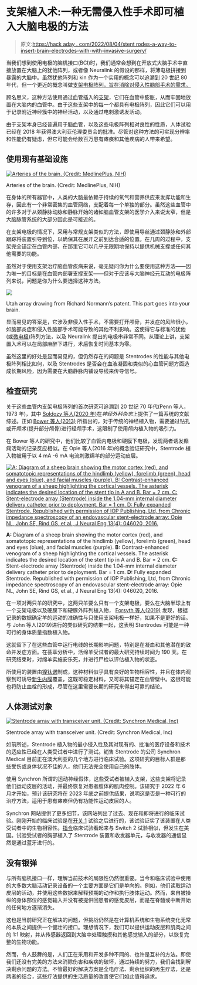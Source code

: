 # 支架植入术:一种无需侵入性手术即可植入大脑电极的方法

> 原文:[https://hack aday . com/2022/08/04/stent rodes-a-way-to-insert-brain-electrodes-with-with-invasive-surgery/](https://hackaday.com/2022/08/04/stentrodes-a-way-to-insert-brain-electrodes-without-invasive-surgery/)

当我们想到使用电极的脑机接口(BCI)时，我们通常会想到在开放式大脑手术中直接放置在大脑上的犹他阵列，或者像 Neuralink 的假设的那样，将薄电极拼接到暴露的大脑中。虽然犹他阵列和 kin 作为一个实用的概念可以追溯到 20 世纪 80 年代，但一个更近的概念叫做[支架电极阵列，旨在消除对侵入性脑部手术的需求。](https://en.wikipedia.org/wiki/Stent-electrode_recording_array)

顾名思义，这种方法使用通过血管插入的[支架](https://en.wikipedia.org/wiki/Stent)，它们在血管中膨胀，从而牢固地放置在大脑内的血管中。由于这些支架中的每一个都具有电极阵列，因此它们可以用于记录附近神经簇中的神经活动，以及通过电刺激诱发活动。

由于支架本身已经普遍用于脑血管，以及这些电极阵列相对良性的性质，人体试验已经在 2018 年获得澳大利亚伦理委员会的批准。尽管对这种方法的可实现分辨率和性能仍有疑虑，但它可能会给数百万患有瘫痪和其他疾病的人带来希望。

## 使用现有基础设施

[![Arteries of the brain. (Credit: MedlinePlus, NIH)](../Images/5cc58e7958617da7169dd7aacde65ebb.png)](https://hackaday.com/wp-content/uploads/2022/07/arteries_of_the_brain.jpg)

Arteries of the brain. (Credit: MedlinePlus, NIH)

在身体的所有器官中，人类的大脑最依赖于持续的氧气和营养供应来发挥功能和生存，因此有一个非常密集的血管网络，支配着每一个单独的部分。虽然这些血管中的许多对于从颈静脉动脉和静脉开始的诸如脑血管支架的医学介入来说太窄，但是大脑脉管系统的大部分因此是可接近的。

在支架电极的情况下，采用与常规支架类似的方法，即使用导丝通过颈静脉和外部跟踪将装置引导到位，以确保其在展开之前到达合适的位置。在几周的过程中，支架完全锚定在血管内部，在那里它可以几乎无限期地保持以提供机械支撑或任何其他需要的功能。

虽然对于使用支架治疗脑血管疾病来说，毫无疑问你为什么要使用这种方法——因为唯一的目标是在血管内部署支撑支架——但对于应该与大脑神经元互动的电极阵列来说，问题是你为什么要选择这种方法。

[![](../Images/76d41a0ff1290fd5978aa39e2a663ad5.png)](https://hackaday.com/wp-content/uploads/2021/06/Utah_array_pat5215088_had.jpg)

Utah array drawing from Richard Normann’s patent. This part goes into your brain.

显而易见的答案是，它涉及非侵入性手术，不需要打开颅骨，并发症的风险很小，如脑部炎症和侵入性脑部手术可能导致的其他不利影响。这使得它与标准的犹他(或[微电极](https://en.wikipedia.org/wiki/Microelectrode_array))阵列方法，以及 Neuralink 提出的电极串非常不同。从理论上讲，支架置入术可以在局部麻醉下进行，术后恢复时间基本为零。

虽然这里的好处是显而易见的，但仍然存在的问题是 Stentrodes 的性能与其他电极阵列相比如何，以及 Stentrodes 是否会在血液凝固和类似的心血管问题方面造成长期风险，因为需要在大脑静脉内铺设导线来传导信号。

## 检查研究

关于这些血管内支架电极阵列的首次研究可追溯到 20 世纪 70 年代(Penn 等人，1973 年)，其中 [Soldozy 等人(2020 年)](https://thejns.org/focus/view/journals/neurosurg-focus/49/1/article-pE3.xml?tab_body=fulltext)在*神经外科杂志*上提供了一篇系统的文献综述。正如 [Bower 等人(2013)](https://www.researchgate.net/publication/234123014_Intravenous_Recording_of_Intracranial_Broadband_EEG) 所指出的，对于传统的神经植入物，需要通过钻孔或开颅术(提升部分颅骨)进行经颅手术，这限制了使用颅内植入物的吸引力。

在 Bower 等人的研究中，他们比较了血管内电极和硬膜下电极，发现两者诱发癫痫活动的记录反应相似。在 Opie 等人(2016 年)的概念验证研究中，Stentrode 植入物被用于以 4 mA -6 mA 电流刺激绵羊的部分运动皮层。

[![A: Diagram of a sheep brain showing the motor cortex (red), and somatotopic representations of the hindlimb (yellow), forelimb (green), head and eyes (blue), and facial muscles (purple). B: Contrast-enhanced venogram of a sheep highlighting the cortical vessels. The asterisk indicates the desired location of the stent tip in A and B. Bar = 2 cm. C: Stent-electrode array (Stentrode) inside the 1.04-mm internal diameter delivery catheter prior to deployment. Bar = 1 cm. D: Fully expanded Stentrode. Republished with permission of IOP Publishing, Ltd, from Chronic impedance spectroscopy of an endovascular stent-electrode array: Opie NL, John SE, Rind GS, et al., J Neural Eng 13(4): 046020, 2016.](../Images/f3a2630bd55f637f210ec35a9003f7d1.png)](https://hackaday.com/wp-content/uploads/2022/07/sheep_brain_sections_venogram_stentrode.jpg)

**A:** Diagram of a sheep brain showing the motor cortex (red), and somatotopic representations of the hindlimb (yellow), forelimb (green), head and eyes (blue), and facial muscles (purple). **B:** Contrast-enhanced venogram of a sheep highlighting the cortical vessels. The asterisk indicates the desired location of the stent tip in A and B. Bar = 2 cm. **C:** Stent-electrode array (Stentrode) inside the 1.04-mm internal diameter delivery catheter prior to deployment. Bar = 1 cm. **D:** Fully expanded Stentrode. Republished with permission of IOP Publishing, Ltd, from Chronic impedance spectroscopy of an endovascular stent-electrode array: Opie NL, John SE, Rind GS, et al., J Neural Eng 13(4): 046020, 2016.

在一项对两只羊的研究中，这两只羊要么只有一个支架电极，要么在大脑半球上有一个支架电极以及硬膜下和硬膜外阵列植入物， [Forsyth 等人(2019)](https://ieeexplore.ieee.org/abstract/document/8717000/) 发现，根据记录的数据确定羊的运动的准确性与只使用支架电极一样好，如果不是更好的话。与 John 等人(2019)进行的类似研究的结果一起，这表明 Stentrodes 可能是一种可行的身体质量指数植入物。

这就留下了在这些血管中运行电线的长期影响问题，特别是在凝血和其他潜在的致命并发症方面。在荟萃分析中，活绵羊受试者的最大研究持续时间为 190 天。在研究结束时，对绵羊实施安乐死，并进行尸检以评估植入物的状态。

所使用的装置由[镍钛诺](https://en.wikipedia.org/wiki/Nickel_titanium)制成，这种材料似乎具有良好的生物相容性，并且在体内观察到可诱导[新生内膜](https://en.wikipedia.org/wiki/Neointima)覆盖，这既可稳定材料，又可将其锚定在血管壁中。这很可能也将防止血栓的形成，尽管在这里需要长期的研究来得出可靠的结论。

## 人体测试对象

[![Stentrode array with transceiver unit. (Credit: Synchron Medical, Inc)](../Images/5c555935ccd4e65987bd6d482327e3c5.png)](https://hackaday.com/wp-content/uploads/2022/07/synchron_stentrode_array_transmitter.jpg)

Stentrode array with transceiver unit. (Credit: Synchron Medical, Inc)

如前所述，Stentrode 植入物的最小侵入性及其对现有的、批准的医疗设备和技术的适应性已经在人类受试者中进行了测试。销售 Stentrode 的公司 Synchron Medical 目前正在澳大利亚的几个地方进行临床试验。这项研究的目标人群是那些受伤或身体状况不佳的人，他们无法完全使用自己的肢体。

使用 Synchron 所谓的运动神经假体，这些受试者被植入支架，这些支架将记录他们运动皮层的活动，并最终恢复对患者肢体的肌肉控制。该研究于 2022 年 6 月才开始，预计该研究将在 2023 年底之前提供结果，说明这是否是一种可行的治疗方法，适用于患有瘫痪但仍有功能性运动皮层的人。

Synchron 网站提供了更多细节，该网站列出了过去、现在和即将进行的临床试验。刚刚开始的临床试验是在[开关 1](https://clinicaltrials.gov/ct2/show/NCT03834857) 试验之后进行的，该试验证实了该装置在人类受试者中的生物相容性。[指令](https://clinicaltrials.gov/ct2/show/NCT05035823)临床试验看起来与 Switch 2 试验相似，但发生在美国。试验受试者的胸部植入了 Stentrode 装置和收发器单元，与收发器的通信显然是通过蓝牙进行的。

## 没有银弹

与所有脑机接口一样，理解当前技术的局限性仍然很重要。当今和临床试验中使用的大多数大脑活动记录设备的一个主要方面是它们是单向的。例如，他们读取运动皮层的活动，并使用这些数据来解释预期的动作和执行肢体运动。然而，来自被操纵的身体部位的感觉输入并没有被提供回患者的感觉皮层，而是在脊髓或中断开始的任何地方逐渐消失。

这也是当前研究正在解决的问题，但挑战仍然是在计算机系统和生物系统变化无常的本质之间提供一个健壮的接口。理想情况下，我们可以提供运动皮层和肌肉之间的 1:1 映射，并从传感器返回到大脑中处理触摸和其他感觉输入的部分，以恢复完整的生物功能。

然而，令人鼓舞的是，人们正在采用和开发多种不同的、也许是互补的方法。即使我们还没有完美的方法来消除伤害和疾病的破坏，通过持续的努力，我们会找到解决剩余问题的方法。不管最好的解决方案是全电疗法、剩余组织的再生疗法，还是两者的结合，这些疗法提供的生活质量的改善使它们如此值得追求。
